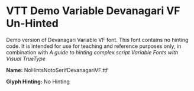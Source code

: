 # VTT Demo Variable Devanagari VF Un-Hinted
Demo version of Devanagari Variable VF font. This font contains no hinting code. It is intended for use for teaching and reference purposes only, in combination with *A guide to hinting complex script Variable Fonts with Visual TrueType*

**Name:** NoHintsNotoSerifDevanagariVF.ttf

**Glyph Hinting:** No Hinting

